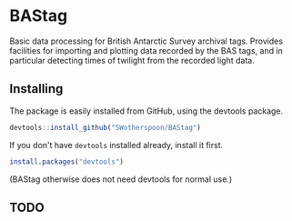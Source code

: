# BAStag

Basic data processing for British Antarctic Survey archival tags.
Provides facilities for importing and plotting data recorded by the
BAS tags, and in particular detecting times of twilight from the
recorded light data.

## Installing

The package is easily installed from GitHub, using the devtools package. 

```R
devtools::install_github("SWotherspoon/BAStag")
```

If you don't have `devtools` installed already, install it first. 

```R
install.packages("devtools")
```

(BAStag otherwise does not need devtools for normal use.)


## TODO




